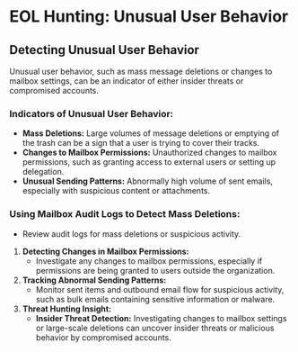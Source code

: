 # EOL Hunting: Unusual User Behavior

## **Detecting Unusual User Behavior**

Unusual user behavior, such as mass message deletions or changes to mailbox settings, can be an indicator of either insider threats or compromised accounts.

### **Indicators of Unusual User Behavior:**

* **Mass Deletions:** Large volumes of message deletions or emptying of the trash can be a sign that a user is trying to cover their tracks.
* **Changes to Mailbox Permissions:** Unauthorized changes to mailbox permissions, such as granting access to external users or setting up delegation.
* **Unusual Sending Patterns:** Abnormally high volume of sent emails, especially with suspicious content or attachments.

### **Using Mailbox Audit Logs to Detect Mass Deletions:**

* Review audit logs for mass deletions or suspicious activity.

1. **Detecting Changes in Mailbox Permissions:**
   * Investigate any changes to mailbox permissions, especially if permissions are being granted to users outside the organization.
2. **Tracking Abnormal Sending Patterns:**
   * Monitor sent items and outbound email flow for suspicious activity, such as bulk emails containing sensitive information or malware.
3. **Threat Hunting Insight:**
   * **Insider Threat Detection:** Investigating changes to mailbox settings or large-scale deletions can uncover insider threats or malicious behavior by compromised accounts.
